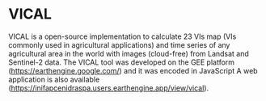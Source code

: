 # VICAL
VICAL is a open-source implementation to calculate 23 VIs map (VIs commonly used in agricultural applications) and time series of any agricultural area in the world with images (cloud-free) from Landsat and Sentinel-2 data. The VICAL tool was developed on the GEE platform (https://earthengine.google.com/) and it was encoded in JavaScript 
A web application is also available (https://inifapcenidraspa.users.earthengine.app/view/vical).
